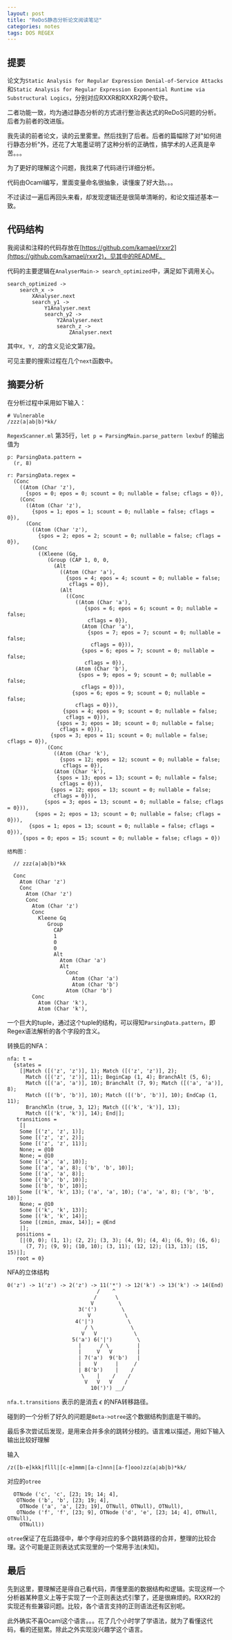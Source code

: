 ```yaml
---
layout: post
title: "ReDoS静态分析论文阅读笔记"
categories: notes
tags: DOS REGEX
---
```


## 提要

论文为`Static Analysis for Regular Expression
Denial-of-Service Attacks`和`Static Analysis for Regular Expression
Exponential Runtime via Substructural Logics`，分别对应RXXR和RXXR2两个软件。

二者功能一致，均为通过静态分析的方式进行整治表达式的ReDoS问题的分析。后者为前者的改进版。

我先读的前者论文，读的云里雾里。然后找到了后者。后者的篇幅除了对"如何进行静态分析"外，还花了大笔墨证明了这种分析的正确性，搞学术的人还真是辛苦。。。

为了更好的理解这个问题，我找来了代码进行详细分析。

代码由Ocaml编写，里面变量命名很抽象，读懂废了好大劲。。。

不过读过一遍后再回头来看，却发现逻辑还是很简单清晰的，和论文描述基本一致。

## 代码结构

我阅读和注释的代码存放在[https://github.com/kamael/rxxr2](https://github.com/kamael/rxxr2)，见其中的README。

代码的主要逻辑在`AnalyserMain-> search_optimized`中，满足如下调用关心。

```
search_optimized ->
    search_x ->
        XAnalyser.next
        search_y1 ->
            Y1Analyser.next
            search_y2 ->
                Y2Analyser.next
                search_z ->
                    ZAnalyser.next
```
其中`X, Y, Z`的含义见论文第7段。

可见主要的搜索过程在几个`next`函数中。

## 摘要分析

在分析过程中采用如下输入：

```
# Vulnerable
/zzz(a|ab|b)*kk/
```

`RegexScanner.ml` 第35行，`let p = ParsingMain.parse_pattern lexbuf` 的输出值为

```
p: ParsingData.pattern =
  (r, 8)

r: ParsingData.regex = 
  (Conc
    ((Atom (Char 'z'),
      {spos = 0; epos = 0; scount = 0; nullable = false; cflags = 0}),
    (Conc
      ((Atom (Char 'z'),
        {spos = 1; epos = 1; scount = 0; nullable = false; cflags = 0}),
      (Conc
        ((Atom (Char 'z'),
          {spos = 2; epos = 2; scount = 0; nullable = false; cflags = 0}),
        (Conc
          ((Kleene (Gq,
             (Group (CAP 1, 0, 0,
               (Alt
                 ((Atom (Char 'a'),
                   {spos = 4; epos = 4; scount = 0; nullable = false;
                    cflags = 0}),
                 (Alt
                   ((Conc
                      ((Atom (Char 'a'),
                         {spos = 6; epos = 6; scount = 0; nullable = false;
                          cflags = 0}),
                        (Atom (Char 'a'),
                          {spos = 7; epos = 7; scount = 0; nullable = false;
                           cflags = 0})),
                        {spos = 6; epos = 7; scount = 0; nullable = false;
                         cflags = 0}),
                      (Atom (Char 'b'),
                       {spos = 9; epos = 9; scount = 0; nullable = false;
                        cflags = 0})),
                     {spos = 6; epos = 9; scount = 0; nullable = false;
                      cflags = 0})),
                  {spos = 4; epos = 9; scount = 0; nullable = false;
                   cflags = 0})),
                {spos = 3; epos = 10; scount = 0; nullable = false;
                 cflags = 0})),
              {spos = 3; epos = 11; scount = 0; nullable = false; cflags = 0}),
             (Conc
               ((Atom (Char 'k'),
                 {spos = 12; epos = 12; scount = 0; nullable = false;
                  cflags = 0}),
               (Atom (Char 'k'),
                {spos = 13; epos = 13; scount = 0; nullable = false;
                 cflags = 0})),
              {spos = 12; epos = 13; scount = 0; nullable = false;
               cflags = 0})),
            {spos = 3; epos = 13; scount = 0; nullable = false; cflags = 0})),
         {spos = 2; epos = 13; scount = 0; nullable = false; cflags = 0})),
       {spos = 1; epos = 13; scount = 0; nullable = false; cflags = 0})),
     {spos = 0; epos = 15; scount = 0; nullable = false; cflags = 0})
     
结构图：

  // zzz(a|ab|b)*kk

  Conc
    Atom (Char 'z')
    Conc
      Atom (Char 'z')
      Conc
        Atom (Char 'z')
        Conc
          Kleene Gq
             Group
               CAP
               1
               0
               0
               Alt
                 Atom (Char 'a')
                 Alt
                   Conc
                     Atom (Char 'a')
                     Atom (Char 'b')
                   Atom (Char 'b')
        Conc
          Atom (Char 'k'),
          Atom (Char 'k'),

```

一个巨大的tuple，通过这个tuple的结构，可以得知`ParsingData.pattern`，即Regex语法解析的各个字段的含义。


转换后的NFA：

```
nfa: t =
  {states =
    [|Match ([('z', 'z')], 1); Match ([('z', 'z')], 2);
      Match ([('z', 'z')], 11); BeginCap (1, 4); BranchAlt (5, 6);
      Match ([('a', 'a')], 10); BranchAlt (7, 9); Match ([('a', 'a')], 8);
      Match ([('b', 'b')], 10); Match ([('b', 'b')], 10); EndCap (1, 11);
      BranchKln (true, 3, 12); Match ([('k', 'k')], 13);
      Match ([('k', 'k')], 14); End|];
   transitions =
    [|
    Some [('z', 'z', 1)];
    Some [('z', 'z', 2)];
    Some [('z', 'z', 11)];
    None; = @10
    None; = @10
    Some [('a', 'a', 10)];
    Some [('a', 'a', 8); ('b', 'b', 10)];
    Some [('a', 'a', 8)];
    Some [('b', 'b', 10)];
    Some [('b', 'b', 10)];
    Some [('k', 'k', 13); ('a', 'a', 10); ('a', 'a', 8); ('b', 'b', 10)];
    None; = @10
    Some [('k', 'k', 13)];
    Some [('k', 'k', 14)];
    Some [(zmin, zmax, 14)]; = @End
    |];
   positions =
    [|(0, 0); (1, 1); (2, 2); (3, 3); (4, 9); (4, 4); (6, 9); (6, 6);
      (7, 7); (9, 9); (10, 10); (3, 11); (12, 12); (13, 13); (15, 15)|];
   root = 0}

```

NFA的立体结构

```
0('z') -> 1('z') -> 2('z') -> 11('*') -> 12('k') -> 13('k') -> 14(End)
                             /    ^
                            /      \
                           V        \
                       3('(')        \
                          V           \
                      4('|')           \
                         / \            \
                        V   V            \ 
                     5('a') 6('|')        \
                       |      / \         |
                       |     V   V        |
                       | 7('a')  9('b')   |
                       |    V      |     /
                       | 8('b')    |    /
                        \    |    /    /
                         V   V   V    /
                           10(')') __/
```

`nfa.t.transitions` 表示的是消去 $\epsilon$ 的NFA转移路径。

碰到的一个分析了好久的问题是`Beta->otree`这个数据结构到底是干嘛的。

最后多次尝试后发现，是用来合并多余的跳转分枝的。语言难以描述，用如下输入输出比较好理解

输入

```
/z([b-e]kkk|flll|[c-e]mmm|[a-c]nnn|[a-f]ooo)zz(a|ab|b)*kk/
```

对应的`otree`

```
  OTNode ('c', 'c', [23; 19; 14; 4],
   OTNode ('b', 'b', [23; 19; 4],
    OTNode ('a', 'a', [23; 19], OTNull, OTNull), OTNull),
   OTNode ('f', 'f', [23; 9], OTNode ('d', 'e', [23; 14; 4], OTNull, OTNull),
    OTNull))
```

`otree`保证了在后路径中，单个字母对应的多个跳转路径的合并，整理的比较合理。这个可能是正则表达式实现里的一个常用手法(未知)。

## 最后

先到这里，要理解还是得自己看代码，弄懂里面的数据结构和逻辑。实现这样一个分析器某种意义上等于实现了一个正则表达式引擎了，还是很麻烦的。RXXR2的实现还有些兼容问题。比较，各个语言支持的正则语法还有区别呢。

此外确实不喜Ocaml这个语言。。。花了几个小时学了学语法，就为了看懂这代码，看的还挺累。除此之外实现没兴趣学这个语言。








